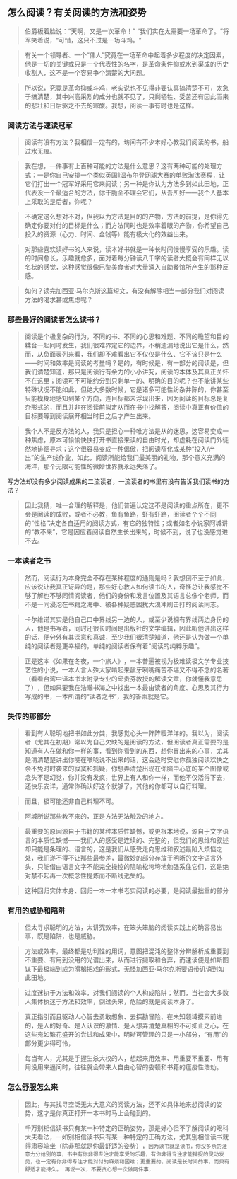 ## 怎么阅读？有关阅读的方法和姿势
> 伯爵板着脸说：​“天啊，又是一次革命！”  “我们实在太需要一场革命了。​”将军笑着说，​“可惜，这只不过是一场斗鸡。​”

> 有关一个领导者、一个“伟人”究竟在一场革命中起着多少程度的决定因素，他是一切的关键或只是一个代表性的名字，是革命条件抑或水到渠成的历史收割人，这不是一个容易争个清楚的大问题。

> 所以说，究竟是革命抑或斗鸡，老实说也不见得非要认真搞清楚不可，太急于搞清楚，其中兴高采烈的成分也就不见了，只剩牺牲、受苦还有因此而来的悲壮和日后驱之不去的寒酸。我想，阅读一事有时也是这样。
### 阅读方法与速读冠军
> 阅读有没有方法？我相信一定有的，坊间有不少本好心教我们阅读的书，船过水无痕。

> 我在想，一件事有上百种可能的方法是什么意思？这有两种可能的处理方式：一是你自己安排一个类似英国1温布尔登网球大赛的单败淘汰赛程，让它们打出一个冠军好采用它来阅读；另一种是你认为方法多到如此田地，正代表没一个最适合的方法，你干脆全不理会它们，从吾所好——我个人基本上采取的是后者，你呢？

> 不确定这么想对不对，但我以为方法是目的的产物，方法的前提，是你得先确定你要对付的目标是什么；而方法同时也是效率着眼的产物，你希望自己投入的资源（心力、时间、金钱等）能有极大化的效益出来。

> 对那些喜欢读好书的人来说，读本好书就是一种长时间慢慢享受的乐趣。读的时间愈长，乐趣就愈多，面对着每分钟读八千字的读者大概会有同样无以名状的感觉，这种感觉很像巴黎美食者对大量涌入自助餐馆所产生的那种反感。

> 如何？读完加西亚·马尔克斯这篇短文，有没有解除相当一部分我们对阅读方法的渴求甚或焦虑呢？

### 那些最好的阅读者怎么读书？
> 阅读是个极复杂的行为，不同的书、不同的心思和难题、不同的瞻望和目的糅合一起同时发生，我们很难界定它的边界，不稍遗漏地说出它是什么，然而，从负面表列来看，我们却不难看出它不仅仅是什么、它不该只是什么——时间和效率是阅读的考量吗？是的，有时候是，有一部分的阅读是，但我们清楚知道，那只是阅读行有余力的小小讲究，阅读的本体及其真正关怀不在这里；阅读可不可能约分到只剩单一的、明确的目的呢？也不能讲某些特殊状况不能如此，但绝大多数时候，它是诸多可能性纷杂并陈的，你甚至只能模糊地感知到某个方向，连目标都未浮现出来，因为阅读的目标总是复杂形式的，而且并非在阅读前拟定从而在书中找解答，阅读中真正有价值的目标要等到阅读展开相当时日之后才产生出来。

> 我个人不是反方法的人，我只是担心一种唯方法是从的迷思，这容易变成一种焦虑，原本可愉愉快快打开书直接来读的自由时光，却虚耗在阅读门外徒然地徘徊寻求；这个很容易变成一种倨傲，把阅读窄化成某种“投入/产出”的生产线作业，如此，阅读所能给我们最美丽的礼物，那个意义充满的海洋，那个无限可能性的微妙世界就永远失落了。

写方法却没有多少阅读成果的二流读者，一流读者的书里有没有告诉我们读书的方法？

> 因此我猜，唯一合理的解释是，他们普遍认定这不是阅读的重点所在，更不会是阅读的成败，或者不必教，鱼有鱼路，虾有虾路，阅读者个个不同的“性格”决定各自适用的阅读方式，有它的独特性；或者如名小说家阿城讲的“教不来”​，它是因应着阅读自然生长出来的，时候不到，说了也没感觉进不去。

### 一本读者之书
> 然而，阅读行为本身完全不存在某种程度的通则是吗？我想倒不至于如此，应该说让我真正讶异的是，那些好心教人如何读书的人，奇怪总让我感觉不够了解也不够同情阅读者，他们的身份和发言位置及其语言总像个老师，而不是一同浸泡在书籍之海中、被各种疑惑困扰大浪冲刷击打的阅读同志。

> 卡尔维诺其实是他自己口中界线另一边的人，或至少说拥有界线两边身份的人，他是书写者，同时还很长时间是出版社的文学编辑，因此听他讲出这样的话，便分外有其深意和真诚，至少我们很清楚知道，他还是认为做一个单纯的阅读者是更幸福的，单纯的阅读者保有着“阅读的纯粹乐趣”​。

> 正是这本《如果在冬夜，一个旅人》​，一本普遍被视为极难读极文学专业技艺性的小说，一本人言人殊大家啃起来龇牙咧嘴痛苦不堪又不得不念的名著（看看台湾中译本书末附录专业的邱贵芬教授的解读文章，你就懂我意思了）​，但如果要我在浩瀚书海之中找出一本最由读者的角度、心思及其行为写成的书，一本所谓的“读者之书”​，我的答案就是它。

### 失传的那部分
> 看到有人聪明地把书如此分类，我感觉心头一阵阵暖洋洋的。我以为，阅读者（尤其在初期）常以为自己欠缺的是阅读的方法，但阅读者真正需要的是知道有人在做和你一样的事，看到你看到的东西，想你冒出来的心事，尤其是清清楚楚讲出你哽在喉咙说不出来的话，这会适时安慰你孤独阅读欢快之余不免时时袭来的寂寞和狐疑，你想弄清楚出现在你脑中心底的某个图像或念头不是幻觉，你并没有发疯，世界上有人和你一样，而他不仅活得下去，还快乐安详，通常你确认好这个就够了，其他的你都可以自行料理。

> 而且，极可能还非自己料理不可。

> 阿城所说那些教不来的，正是方法无法触及的地方。

> 最重要的原因源自于书籍的某种本质性缺憾，或更根本地说，源自于文字语言的本质性缺憾——我们人的感受是连续的、完整的，但我们的思维和叙述却只能是条理的、语言的，这是我们从感受走向思维和叙述最陷入烦恼之处，我们遂不得不让那些最参差，最微妙的部分存放于明晰的文字语言外头，只能借由语言文字不能完全操控的隐喻松垮垮地勉强系住它们，这是绝对禁不起再一次概念性提炼而不断线逸失的。

> 这种回归实体本身、回归一本一本书老实阅读的必要，是阅读最拙重的部分

### 有用的威胁和陷阱
> 但太寻求聪明的方法，太讲究效率，在笨头笨脑的阅读实践上的确容易出事，既是陷阱，也是威胁。

> 方法或效率，最终都是功利性的用词，意图把混沌的整体分辨解析成重要到不重要、有用到没用的光谱出来，从而进行撷取和合弃，而速读便是如斯图谋下最极端到成为滑稽把戏的形式，无怪加西亚·马尔克斯要语带讥诮到如此田地。

> 过度迷执于方法和效率，对我们阅读的个人构成陷阱；然而，当社会大多数人集体执迷于方法和效率，倒过头来，危险的就是阅读本身了。

> 真正指引而且驱动人心智去勇敢想象、去探勘冒险、在未知领域摸索前进的，是人的好奇、是人认识的激情、是人想弄清楚真相的不可抑止之心，在这些宛如繁花盛开的尝试和成果中，明晰可管理的只是一小部分，​“有用”的部分更少得可怜，

> 每当有人，尤其是手握生杀大权的人，想起来用效率、用重要不重要、用有用没用来逼问时，往往就会带来人自由心智的委顿和书籍的瘟疫性浩劫。

### 怎么舒服怎么来
> 因此，与其找寻空泛无太大意义的阅读方法，还不如具体地来想阅读的姿势，这才是你真正打开一本书时马上会碰到的。

> 千万别相信读书只有某一种特定的正确姿势，那是好心但不了解阅读的眼科大夫看法，一如别相信读书只有某一种特定的正确方法，尤其别相信读书就得肃容端坐（除非那就是你最舒适的姿势）​，`因为读书就是读书，你没多余的注意力分给别的事，书中有你非得专注才能享受的乐趣，有你非得专注才能捕捉的灵动发见，也一定有你非得专注才能对付的麻烦和困难；更重要的，阅读是长时间的事，而只有舒适才能持久。 再说一次，不要贪心想一次做两件事，`